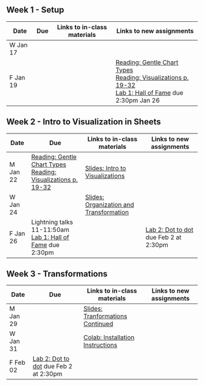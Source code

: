 ## Week 1 - Setup

| Date  | Due              | Links to in-class materials | Links to new assignments |
|-------|------------------|-----------------------------|----------------------|
|W Jan 17||||
|F Jan 19|||[Reading: Gentle Chart Types](https://chartio.com/learn/charts/essential-chart-types-for-data-visualization/) </br> [Reading: Visualizations p. 19-32](https://ebookcentral.proquest.com/lib/allegheny-ebooks/reader.action?docID=427614) </br> [Lab 1: Hall of Fame](https://classroom.github.com/a/36z5eOtg) due 2:30pm Jan 26|

## Week 2 - Intro to Visualization in Sheets

| Date  | Due              | Links to in-class materials | Links to new assignments |
|-------|------------------|-----------------------------|----------------------|
|M Jan 22|[Reading: Gentle Chart Types](https://chartio.com/learn/charts/essential-chart-types-for-data-visualization/) </br> [Reading: Visualizations p. 19-32](https://ebookcentral.proquest.com/lib/allegheny-ebooks/reader.action?docID=427614)|[Slides: Intro to Visualizations](https://github.com/allegheny-college-cmpsc-105-spring-2024/course-materials/blob/main/notes/20240122-introduction-to-visualizations.pdf) ||
|W Jan 24||[Slides: Organization and Transformation](https://github.com/allegheny-college-cmpsc-105-spring-2024/course-materials/blob/main/notes/20240124-data-transformation-organization.pdf) ||
|F Jan 26|Lightning talks 11-11:50am <br> [Lab 1: Hall of Fame](https://classroom.github.com/a/36z5eOtg) due 2:30pm||[Lab 2: Dot to dot](https://classroom.github.com/a/0Kb-l_iO) due Feb 2 at 2:30pm|

## Week 3 - Transformations

| Date  | Due              | Links to in-class materials | Links to new assignments |
|-------|------------------|-----------------------------|----------------------|
|M Jan 29||[Slides: Tranformations Continued](https://github.com/allegheny-college-cmpsc-105-spring-2024/course-materials/blob/main/notes/20240129-transformations-continued.pdf)||
|W Jan 31||[Colab: Installation Instructions](https://colab.research.google.com/github/allegheny-college-cmpsc-105-spring-2024/course-materials/blob/main/notes/20240131_colab_intro.ipynb)||
|F Feb 02|[Lab 2: Dot to dot](https://classroom.github.com/a/0Kb-l_iO) due Feb 2 at 2:30pm|||
